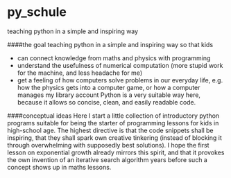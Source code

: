py_schule
=========

teaching python in a simple and inspiring way


####the goal
teaching python in a simple and inspiring way so that kids
- can connect knowledge from maths and physics with programming
- understand the usefulness of numerical computation (more stupid work for the machine, and less headache for me)
- get a feeling of how computers solve problems in our everyday life, e.g. how the physics gets into a computer game, or how a computer manages my library account
Python is a very suitable way here, because it allows so concise, clean, and easily readable code.

####conceptual ideas
Here I start a little collection of introductory python programs suitable for being the starter of programming lessons for kids in high-school age. The highest directive is that the code snippets shall be inspiring, that they shall spark own creative tinkering (instead of blocking it through overwhelming with supposedly best solutions). I hope the first lesson on exponential growth already mirrors this spirit, and that it provokes the own invention of an iterative search algorithm years before such a concept shows up in maths lessons.

